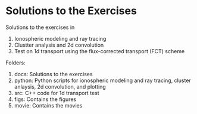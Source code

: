 # Solutions to the Exercises


Solutions to the exercises in

1) Ionospheric modeling and ray tracing
2) Clustter analysis and 2d convolution
3) Test on 1d transport using the flux-corrected transport (FCT) scheme


Folders:

1) docs:   Solutions to the exercises
2) python: Python scripts for ionospheric modeling and ray tracing, cluster anlaysis, 2d convolution, and plotting
3) src:    C++ code for 1d transport test
4) figs:   Contains the figures
5) movie:  Contains the movies

